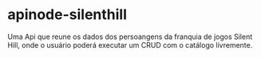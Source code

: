 # apinode-silenthill
Uma Api que reune os dados dos persoangens da franquia de jogos Silent Hill, onde o usuário poderá executar um CRUD com o catálogo livremente.
